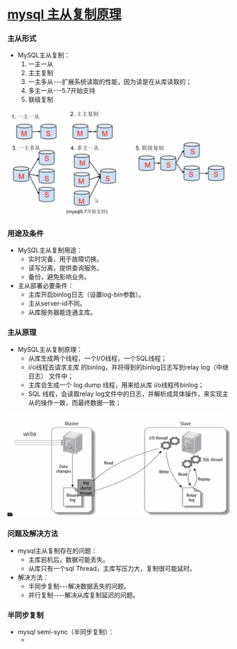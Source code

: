 # [mysql 主从复制原理](http://www.cnblogs.com/Aiapple/p/5792939.html)

### 主从形式

- MySQL主从复制：
  1. 一主一从
  2. 主主复制
  3. 一主多从---扩展系统读取的性能，因为读是在从库读取的；
  4. 多主一从---5.7开始支持
  5. 联级复制

![](img/3.png?raw=true)

### 用途及条件

- MySQL主从复制用途：
  - 实时灾备，用于故障切换。
  - 读写分离，提供查询服务。
  - 备份，避免影响业务。
- 主从部署必要条件：
  - 主库开启binlog日志（设置log-bin参数）。
  - 主从server-id不同。
  - 从库服务器能连通主库。

### 主从原理

- MySQL主从复制原理：
  - 从库生成两个线程，一个I/O线程，一个SQL线程；
  - i/o线程去请求主库 的binlog，并将得到的binlog日志写到relay log（中继日志） 文件中；
  - 主库会生成一个 log dump 线程，用来给从库 i/o线程传binlog；
  - SQL 线程，会读取relay log文件中的日志，并解析成具体操作，来实现主从的操作一致，而最终数据一致；

![](img/4.png?raw=true)

### 问题及解决方法

- mysql主从复制存在的问题：
  - 主库宕机后，数据可能丢失。
  - 从库只有一个sql Thread，主库写压力大，复制很可能延时。
- 解决方法：
  - 半同步复制---解决数据丢失的问题。
  - 并行复制----解决从库复制延迟的问题。

### 半同步复制

- mysql semi-sync（半同步复制）：
  - ​